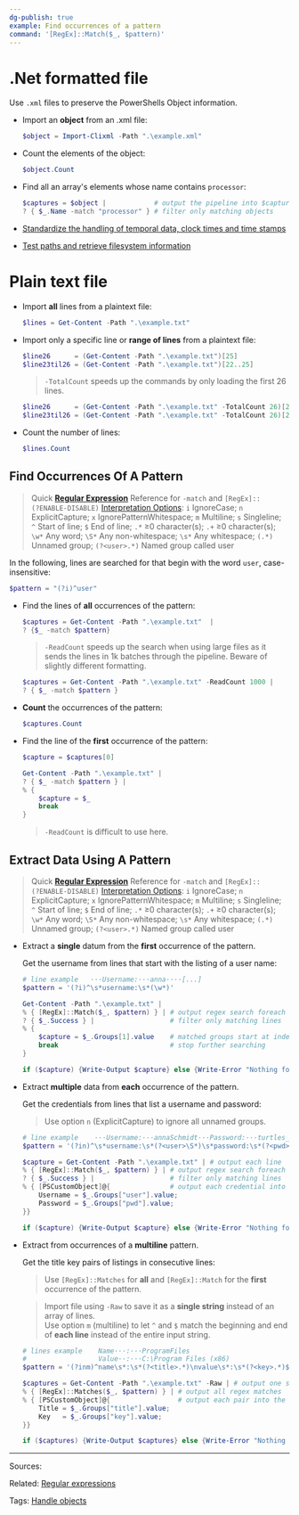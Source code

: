 ```yaml
---
dg-publish: true
example: Find occurrences of a pattern
command: '[RegEx]::Match($_, $pattern)'
---
```


# .Net formatted file

Use `.xml` files to preserve the PowerShells Object information.

- Import an **object** from an .xml file:

    ```powershell
    $object = Import-Clixml -Path ".\example.xml"
    ```

- Count the elements of the object:

    ```powershell
    $object.Count
    ```

- Find all an array's elements whose name contains `processor`:

    ```powershell
    $captures = $object |            # output the pipeline into $captures
    ? { $_.Name -match "processor" } # filter only matching objects
    ```

- [Standardize the handling of temporal data, clock times and time stamps](Standardize%20the%20handling%20of%20temporal%20data,%20clock%20times%20and%20time%20stamps.md)
- [Test paths and retrieve filesystem information](../Test%20paths%20and%20retrieve%20filesystem%20information.md)

# Plain text file

- Import **all** lines from a plaintext file:

    ```powershell
    $lines = Get-Content -Path ".\example.txt"
    ```

- Import only a specific line or **range of lines** from a plaintext file: 

    ```powershell
    $line26      = (Get-Content -Path ".\example.txt")[25]
    $line23til26 = (Get-Content -Path ".\example.txt")[22..25]
    ```

    > `-TotalCount` speeds up the commands by only loading the first 26 lines.

    ```powershell
    $line26      = (Get-Content -Path ".\example.txt" -TotalCount 26)[25]
    $line23til26 = (Get-Content -Path ".\example.txt" -TotalCount 26)[22..25]
    ```

- Count the number of lines:

    ```powershell
    $lines.Count
    ```

## Find Occurrences Of A Pattern

> Quick [**Regular Expression**](../Regular%20expressions.md) Reference for `-match` and `[RegEx]::`  
> `(?ENABLE-DISABLE)` [Interpretation Options](../Regular%20expressions.md#engine-interpretation-options):  `i` IgnoreCase;  `n` ExplicitCapture;  `x` IgnorePatternWhitespace;  `m` Multiline;  `s` Singleline;  
> `^` Start of line;  `$` End of line;  `.*` ≥0 character(s);  `.+` ≥0 character(s);  `\w*` Any word;  `\S*` Any non-whitespace;
> `\s*` Any whitespace;  `(.*)` Unnamed group;     `(?<user>.*)` Named group called user

In the following, lines are searched for that begin with the word `user`, case-insensitive:
```powershell
$pattern = "(?i)^user"
```

- Find the lines of **all** occurrences of the pattern:
    ```powershell
    $captures = Get-Content -Path ".\example.txt"  |
    ? {$_ -match $pattern}
    ```
    > `-ReadCount` speeds up the search when using large files as it sends the lines in 1k batches through the pipeline. Beware of slightly different formatting.
    ```powershell
    $captures = Get-Content -Path ".\example.txt" -ReadCount 1000 | 
    ? { $_ -match $pattern }
    ```


- **Count** the occurrences of the pattern:

    ```powershell
    $captures.Count
    ```

- Find the line of the **first** occurrence of the pattern:

    ```powershell
    $capture = $captures[0]
    ```

    ```powershell
    Get-Content -Path ".\example.txt" | 
    ? { $_ -match $pattern } | 
    % {
        $capture = $_
        break
    }
    ```

    > `-ReadCount` is difficult to use here.

## Extract Data Using A Pattern

> Quick [**Regular Expression**](../Regular%20expressions.md) Reference for `-match` and `[RegEx]::`  
> `(?ENABLE-DISABLE)` [Interpretation Options](../Regular%20expressions.md#engine-interpretation-options):  `i` IgnoreCase;  `n` ExplicitCapture;  `x` IgnorePatternWhitespace;  `m` Multiline;  `s` Singleline;  
> `^` Start of line;  `$` End of line;  `.*` ≥0 character(s);  `.+` ≥0 character(s);  `\w*` Any word;  `\S*` Any non-whitespace;
> `\s*` Any whitespace;  `(.*)` Unnamed group;     `(?<user>.*)` Named group called user

- Extract a **single** datum from the **first** occurrence of the pattern.

    Get the username from lines that start with the listing of a user name:

    ```powershell
    # line example   ···Username:···anna····[...] 
    $pattern = '(?i)^\s*username:\s*(\w*)'

    Get-Content -Path ".\example.txt" | 
    % { [RegEx]::Match($_, $pattern) } | # output regex search foreach line
    ? { $_.Success } |                   # filter only matching lines
    % {
        $capture = $_.Groups[1].value    # matched groups start at index 1
        break                            # stop further searching
    }

    if ($capture) {Write-Output $capture} else {Write-Error "Nothing found!"}
    ```

- Extract **multiple** data from **each** occurrence of the pattern.

    Get the credentials from lines that list a username and password:

    > Use option `n` (ExplicitCapture) to ignore all unnamed groups.

    ```powershell
    # line example    ···Username:···annaSchmidt···Password:···turtles_48··· 
    $pattern = '(?in)^\s*username:\s*(?<user>\S*)\s*password:\s*(?<pwd>\S*)\s*$'
    
    $capture = Get-Content -Path ".\example.txt" | # output each line
    % { [RegEx]::Match($_, $pattern) } | # output regex search foreach line
    ? { $_.Success } |                   # filter only matching lines
    % { [PSCustomObject]@{               # output each credential into the array
        Username = $_.Groups["user"].value;
        Password = $_.Groups["pwd"].value;
    }}

    if ($capture) {Write-Output $capture} else {Write-Error "Nothing found!"}
    ```

- Extract from occurrences of a **multiline** pattern.

    Get the title key pairs of listings in consecutive lines:

    > Use `[RegEx]::Matches` for **all** and `[RegEx]::Match` for the **first** occurrence of the pattern.

    > Import file using `-Raw` to save it as a **single string** instead of an array of lines.  
    > Use option `m` (multiline) to let `^` and `$` match the beginning and end of **each line** instead of the entire input string. 

    ```powershell
    # lines example    Name···:···ProgramFiles 
    #                  Value··:···C:\Program Files (x86)
    $pattern = '(?inm)^name\s*:\s*(?<title>.*)\nvalue\s*:\s*(?<key>.*)$'

    $captures = Get-Content -Path ".\example.txt" -Raw | # output one string 
    % { [RegEx]::Matches($_, $pattern) } | # output all regex matches
    % { [PSCustomObject]@{                 # output each pair into the array
        Title = $_.Groups["title"].value;
        Key   = $_.Groups["key"].value;
    }}

    if ($captures) {Write-Output $captures} else {Write-Error "Nothing found!"}
    ```


---


Sources:

Related:
[Regular expressions](../Regular%20expressions.md)

Tags:
[Handle objects](../Handle%20objects.md)
